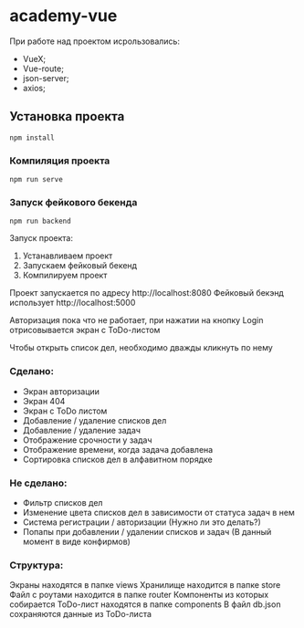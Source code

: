 # academy-vue

При работе над проектом исрользовались:
- VueX;
- Vue-route;
- json-server;
- axios;

## Установка проекта
```
npm install
```

### Компиляция проекта
```
npm run serve
```

### Запуск фейкового бекенда
```
npm run backend
```

Запуск проекта:
1) Устанавливаем проект
2) Запускаем фейковый бекенд
3) Компилируем проект

Проект запускается по адресу http://localhost:8080
Фейковый бекэнд использует http://localhost:5000

Авторизация пока что не работает, при нажатии на кнопку Login отрисовывается экран с ToDo-листом

Чтобы открыть список дел, необходимо дважды кликнуть по нему

### Сделано:
- Экран авторизации
- Экран 404
- Экран с ToDo листом
- Добавление / удаление списков дел
- Добавление / удаление задач
- Отображение срочности у задач
- Отображение времени, когда задача добавлена
- Сортировка списков дел в алфавитном порядке

### Не сделано:
- Фильтр списков дел
- Изменение цвета списков дел в зависимости от статуса задач в нем
- Система регистрации / авторизации (Нужно ли это делать?)
- Попапы при добавлении / удалении списков и задач (В данный момент в виде конфирмов)

### Структура:
Экраны находятся в папке views
Хранилище находится в папке store
Файл с роутами находится в папке router
Компоненты из которых собирается ToDo-лист находятся в папке components
В файл db.json сохраняются данные из ToDo-листа
